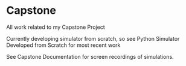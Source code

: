 # Capstone
All work related to my Capstone Project

Currently developing simulator from scratch, so see Python Simulator Developed from Scratch for most recent work

See Capstone Documentation for screen recordings of simulations. 
